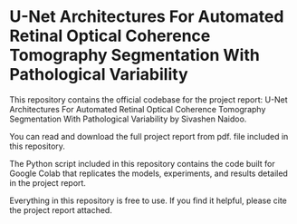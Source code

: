# U-Net Architectures For Automated Retinal Optical Coherence Tomography Segmentation With Pathological Variability
This repository contains the official codebase for the project report: U-Net Architectures For Automated Retinal Optical Coherence Tomography Segmentation With Pathological Variability by Sivashen Naidoo.

You can read and download the full project report from pdf. file  included in this repository.

The Python script included in this repository contains the code built for Google Colab that replicates the models, experiments, and results detailed in the project report.

Everything in this repository is free to use. If you find it helpful, please cite the project report attached.
